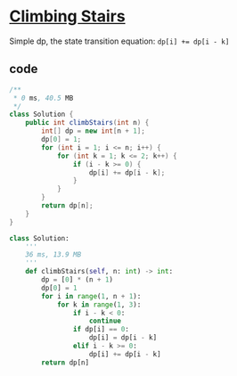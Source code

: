# [Climbing Stairs](https://leetcode.com/problems/climbing-stairs/)

Simple dp, the state transition equation: `dp[i] += dp[i - k]`

## code

```java
/**
 * 0 ms, 40.5 MB
 */
class Solution {
    public int climbStairs(int n) {
        int[] dp = new int[n + 1];
        dp[0] = 1;
        for (int i = 1; i <= n; i++) {
            for (int k = 1; k <= 2; k++) {
                if (i - k >= 0) {
                    dp[i] += dp[i - k];
                }
            }
        }
        return dp[n];
    }
}
```

```python
class Solution:
    '''
    36 ms, 13.9 MB
    '''
    def climbStairs(self, n: int) -> int:
        dp = [0] * (n + 1)
        dp[0] = 1
        for i in range(1, n + 1):
            for k in range(1, 3):
                if i - k < 0:
                    continue
                if dp[i] == 0:
                    dp[i] = dp[i - k]
                elif i - k >= 0:
                    dp[i] += dp[i - k]
        return dp[n]
```
